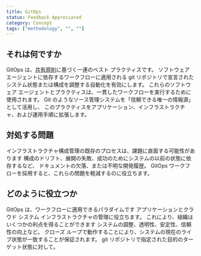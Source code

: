 ```yaml
---
title: GitOps
status: Feedback Appreciated
category: Concept
tags: ["methodology", "", ""]
---
```


## それは何ですか

GitOps は、[共有原則](https://opengitops.dev/)に基づく一連のベスト プラクティスです。
ソフトウェア エージェントに依存するワークフローに適用される
git リポジトリで宣言されたシステム状態または構成を調整する自動化を有効にします。
これらのソフトウェア エージェントとプラクティスは、一貫したワークフローを実行するために使用されます。
Git のようなソース管理システムを「信頼できる唯一の情報源」として活用し、
このプラクティスをアプリケーション、インフラストラクチャ、および運用手順に拡張します。

## 対処する問題

インフラストラクチャ構成管理の既存のプロセスは、課題に直面する可能性があります
構成のドリフト、展開の失敗、成功のためにシステムの以前の状態に依存するなど、
ドキュメントの欠落、または不明な開発履歴。
GitOps ワークフローを採用すると、これらの問題を軽減するのに役立ちます。

## どのように役立つか

GitOps は、ワークフローに適用できるパラダイムです
アプリケーションとクラウド システム インフラストラクチャの管理に役立ちます。
これにより、組織はいくつかの利点を得ることができます
システムの調整、透明性、安定性、信頼性の向上など。
クローズ ループで動作することにより、システムの現在のライブ状態が一致することが保証されます。
git リポジトリで指定された目的のターゲット状態に対して。
